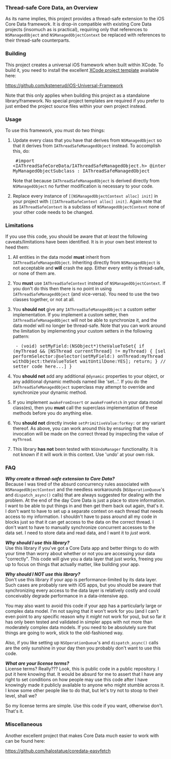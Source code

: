 ### Thread-safe Core Data, an Overview

As its name implies, this project provides a thread-safe extension to the iOS Core Data framework.  It is drop-in compatible with existing Core Data projects (insomuch as is practical), requiring only that references to `NSManagedObject` and `NSManagedObjectContext` be replaced with references to their thread-safe counterparts.


### Building

This project creates a universal iOS framework when built within XCode.  To build it, you need to install the excellent [XCode project template](https://github.com/kstenerud/iOS-Universal-Framework) available here:

https://github.com/kstenerud/iOS-Universal-Framework

Note that this only applies when building this project as a standalone library/framework.  No special project templates are required if you prefer to just embed the project source files within your own project instead. 


### Usage

To use this framework, you must do two things:

1.  Update every class that you have that derives from `NSManagedObject` so that it derives from `IAThreadSafeManagedObject` instead.  To accomplish this, do:<pre>
\#import &lt;IAThreadSafeCoreData/IAThreadSafeManagedObject.h&gt;
@interface MyManagedObjectSubclass : IAThreadSafeManagedObject</pre>  Note that because `IAThreadSafeManagedObject` is derived directly from `NSManagedObject` no further modification is necessary to your code.

2.  Replace every instance of `[[NSManagedObjectContext alloc] init]` in your project with `[[IAThreadSafeContext alloc] init]`.  Again note that as `IAThreadSafeContext` is a subclass of `NSManagedObjectContext` none of your other code needs to be changed.
    

### Limitations

If you use this code, you should be aware that *at least* the following caveats/limitations have been identified.  It is in your own best interest to heed them:

1.  All entities in the data model **must** inherit from `IAThreadSafeManagedObject`.  Inheriting directly from `NSManagedObject` is not acceptable and **will** crash the app.  Either every entity is thread-safe, or none of them are.

2.  You **must** use `IAThreadSafeContext` instead of `NSManagedObjectContext`.  If you don't do this then there is no point in using `IAThreadSafeManagedObject` (and vice-versa).  You need to use the two classes together, or not at all.  

3.  You **should not** give any `IAThreadSafeManagedObject` a custom setter implementation.  If you implement a custom setter, then `IAThreadSafeManagedObject` will not be able to synchronize it, and the data model will no longer be thread-safe.  Note that you can work around the limitation by implementing your custom setters in the following pattern:<pre>
    \- (void) setMyField:(NSObject*)theValueToSet{
        if (myThread && [NSThread currentThread] != myThread) {
            [self performSelector:@selector(setMyField:) onThread:myThread withObject:theValueToSet waitUntilDone:YES];
            return;
        }
        //[your custom setter code here...]
    }</pre>

4.  You **should not** add any additional `@dynamic` properties to your object, or any additional dynamic methods named like 'set...'.  If you do the `IAThreadSafeManagedObject` superclass may attempt to override and synchronize your dynamic method.

5.  If you implement `awakeFromInsert` or `awakeFromFetch` in your data model class(es), then you **must** call the superclass implementation of these methods before you do anything else.

6.  You **should not** directly invoke `setPrimitiveValue:forKey:` or any variant thereof.  As above, you can work around this by ensuring that the invocation will be made on the correct thread by inspecting the value of `myThread`.

7.  This library **has not** been tested with `NSUndoManager` functionality.  It is not known if it will work in this context.  Use 'undo' at your own risk. 

### FAQ

**_Why create a thread-safe extension to Core Data?_**<br />
Because I was tired of the absurd concurrency rules associated with `NSManagedObjectContext` and the needless workarounds (`NSOperationQueue`'s and `dispatch_async()` calls) that are always suggested for dealing with the problem.  At the end of the day Core Data is just a place to store information.  I want to be able to put things in and then get them back out again, that's it.  I don't want to have to set up a separate context on each thread that needs access to my information.  I shouldn't have to pass around all my code in blocks just so that it can get access to the data on the correct thread.  I don't want to have to manually synchronize concurrent accesses to the data set.  I need to store data and read data, and I want it to _just work_.

**_Why should I use this library?_**<br />
Use this library if you've got a Core Data app and better things to do with your time than worry about whether or not you are accessing your data "correctly".  This code will give you a data layer that just works, freeing you up to focus on things that actually matter, like building your app.

**_Why should I NOT use this library?_**<br />
Don't use this library if your app is performance-limited by its data layer.  Such cases are probably rare with iOS apps, but you should be aware that synchronizing every access to the data layer is relatively costly and could conceivably degrade performance in a data-intensive app.  

You may also want to avoid this code if your app has a particularly large or complex data model.  I'm not saying that it won't work for you (and I can't even point to any specific reason why it _might_ not work for you), but so far it has only been tested and validated in simpler apps with not more than moderately complex data models.  If you need to be absolutely sure that things are going to work, stick to the old-fashioned way.

Also, if you like setting up `NSOperationQueue`'s and `dispatch_async()` calls are the only sunshine in your day then you probably don't want to use this code.

**_What are your license terms?_**<br />
License terms?  Really???  Look, this is public code in a public repository.  I put it here knowing that.  It would be absurd for me to assert that I have any right to set conditions on how people may use this code after I have knowingly made it publicly available to anyone who might stumble across it.  I know some other people like to do that, but let's try not to stoop to their level, shall we?

So my license terms are simple.  Use this code if you want, otherwise don't.  That's it.  


### Miscellaneous

Another excellent project that makes Core Data _much_ easier to work with can be found here:

https://github.com/halostatue/coredata-easyfetch
